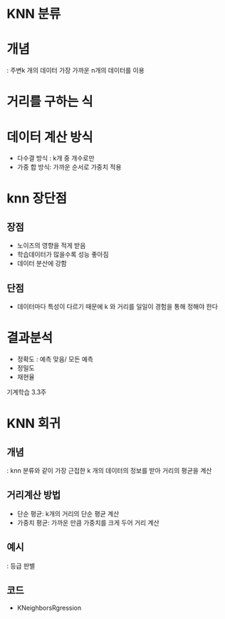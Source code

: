 
# KNN 분류
# 개념
: 주변k 개의 데이터 가장 가까운 n개의 데이터를 이용

# 거리를 구하는 식

# 데이터 계산 방식
- 다수결 방식 : k개 중 개수로만
- 가중 합 방식: 가까운 순서로 가중치 적용

# knn 장단점
## 장점
- 노이즈의 영향을 적게 받음
- 학습데이터가 많을수록 성능 좋아짐
- 데이터 분산에 강함

## 단점
- 데이터마다 특성이 다르기 때문에 k 와 거리를 일일이 경험을 통해 정해야 한다




# 결과분석
- 정확도 : 예측 맞음/ 모든 예측
- 정밀도
- 재현율


기계학습 3.3주 
# KNN 회귀
## 개념
: knn 분류와 같이 가장 근접한 k 개의 데이터의 정보를 받아 거리의 평균을 계산
## 거리계산 방법
- 단순 평균: k개의 거리의 단순 평균 계산
- 가중치 평균: 가까운 만큼 가중치를 크게 두어 거리 계산

## 예시
: 등급 판별

## 코드 
- KNeighborsRgression
